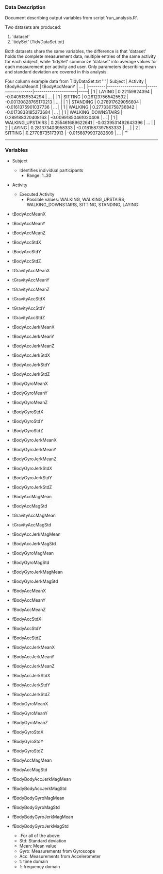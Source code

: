 ### Data Description
Document describing output variables from script 'run_analysis.R'.

Two datasets are produced:
1. 'dataset'
2. 'tidySet' (TidyDataSet.txt)

Both datasets share the same variables, the difference is that 'dataset' holds
the complete measurement data, multiple entries of the same activity for each
subject, while 'tidySet' summarize 'dataset' into average values for each
measurement per activity and user. Only parameters describing mean and
standard deviation are covered in this analysis.

Four column example data from TidyDataSet.txt
'''
| Subject | Activity           | tBodyAccMeanX     | tBodyAccMeanY        | ... |
|---------|--------------------|-------------------|----------------------|-----|
| 1       | LAYING             | 0.22159824394     | -0.0405139534294     | ... |
| 1       | SITTING            | 0.261237565425532 | -0.00130828765170213 | ... |
| 1       | STANDING           | 0.278917629056604 | -0.0161375901037736  | ... |
| 1       | WALKING            | 0.277330758736842 | -0.0173838185273684  | ... |
| 1       | WALKING_DOWNSTAIRS | 0.289188320408163 | -0.00991850461020408 | ... |
| 1       | WALKING_UPSTAIRS   | 0.255461689622641 | -0.0239531492643396  | ... |
| 2       | LAYING             | 0.281373403958333 | -0.0181587397583333  | ... |
| 2       | SITTING            | 0.27708735173913  | -0.0156879937282609  | ... |
'''

---
### Variables
* Subject
  * Identifies individual participants
    * Range: 1..30

* Activity
  * Executed Activity
    * Possible values: WALKING, WALKING_UPSTAIRS, WALKING_DOWNSTAIRS, SITTING, STANDING, LAYING

* tBodyAccMeanX
* tBodyAccMeanY
* tBodyAccMeanZ
* tBodyAccStdX
* tBodyAccStdY
* tBodyAccStdZ
* tGravityAccMeanX
* tGravityAccMeanY
* tGravityAccMeanZ
* tGravityAccStdX
* tGravityAccStdY
* tGravityAccStdZ
* tBodyAccJerkMeanX
* tBodyAccJerkMeanY
* tBodyAccJerkMeanZ
* tBodyAccJerkStdX
* tBodyAccJerkStdY
* tBodyAccJerkStdZ
* tBodyGyroMeanX
* tBodyGyroMeanY
* tBodyGyroMeanZ
* tBodyGyroStdX
* tBodyGyroStdY
* tBodyGyroStdZ
* tBodyGyroJerkMeanX
* tBodyGyroJerkMeanY
* tBodyGyroJerkMeanZ
* tBodyGyroJerkStdX
* tBodyGyroJerkStdY
* tBodyGyroJerkStdZ
* tBodyAccMagMean
* tBodyAccMagStd
* tGravityAccMagMean
* tGravityAccMagStd
* tBodyAccJerkMagMean
* tBodyAccJerkMagStd
* tBodyGyroMagMean
* tBodyGyroMagStd
* tBodyGyroJerkMagMean
* tBodyGyroJerkMagStd
* fBodyAccMeanX
* fBodyAccMeanY
* fBodyAccMeanZ
* fBodyAccStdX
* fBodyAccStdY
* fBodyAccStdZ
* fBodyAccJerkMeanX
* fBodyAccJerkMeanY
* fBodyAccJerkMeanZ
* fBodyAccJerkStdX
* fBodyAccJerkStdY
* fBodyAccJerkStdZ
* fBodyGyroMeanX
* fBodyGyroMeanY
* fBodyGyroMeanZ
* fBodyGyroStdX
* fBodyGyroStdY
* fBodyGyroStdZ
* fBodyAccMagMean
* fBodyAccMagStd
* fBodyBodyAccJerkMagMean
* fBodyBodyAccJerkMagStd
* fBodyBodyGyroMagMean
* fBodyBodyGyroMagStd
* fBodyBodyGyroJerkMagMean
* fBodyBodyGyroJerkMagStd
  * :For all of the above:
   * Std: Standard deviation
   * Mean: Mean value
   * Gyro: Measurements from Gyroscope
   * Acc: Measurements from Accelerometer
   * t: time domain
   * f: frequency domain
